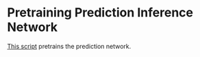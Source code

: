 # Pretraining Prediction Inference Network

[This script](char-lm-ud-stationary-vocab-wiki-nospaces-bptt-2-words_NoNewWeightDrop_NoChars_Erasure_NoComma.py) pretrains the prediction network.

